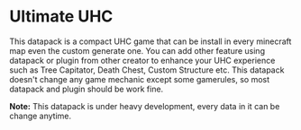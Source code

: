 # Ultimate UHC

This datapack is a compact UHC game that can be install in every minecraft map even the custom generate one. 
You can add other feature using datapack or plugin from other creator to enhance your UHC experience such as Tree Capitator, Death Chest, Custom Structure etc. 
This datapack doesn't change any game mechanic except some gamerules, so most datapack and plugin should be work fine.

**Note:** This datapack is under heavy development, every data in it can be change anytime.
